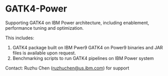 # GATK4-Power
Supporting GATK4 on IBM Power architecture, including enablement, performance tuning and optimization.

This includes:
1. GATK4 package built on IBM Pwer9 
   GATK4 on Power9 binaries and JAR files is available upon request.
2. Benchmarking scripts to run GATK4 pipelines on IBM Power system

Contact: Ruzhu Chen (ruzhuchen@us.ibm.com) for support
